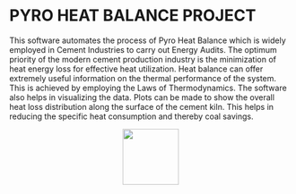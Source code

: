 # PYRO HEAT BALANCE PROJECT

This software automates the process of Pyro Heat Balance which is widely employed in Cement Industries to carry out Energy Audits. The optimum priority of the modern cement production industry is the minimization of heat energy loss for effective heat utilization. Heat balance can offer extremely useful information on the thermal performance of the system. This is achieved by employing the Laws of Thermodynamics. The software also helps in visualizing the data. Plots can be made to show the overall heat loss distribution along the surface of the cement kiln. This helps in reducing the specific heat consumption and thereby coal savings.

<div id="header" align="center">
  <img src="https://media.giphy.com/media/h3XeInHxWLN84/giphy.gif" width="100"/>
</div>
